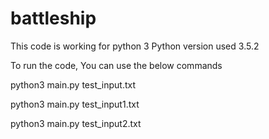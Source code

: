 # battleship
This code is working for python 3
Python version used 3.5.2


To run the code, You can use the below commands


python3 main.py test_input.txt


python3 main.py test_input1.txt


python3 main.py test_input2.txt

